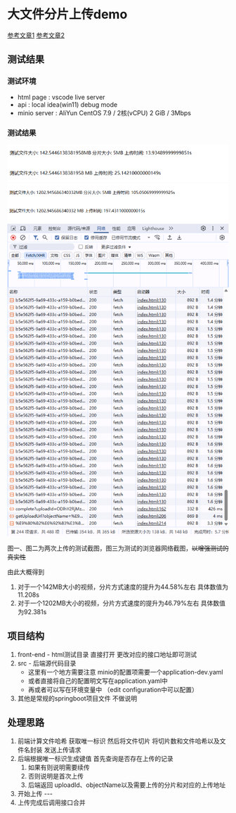 # 大文件分片上传demo

[参考文章1](https://juejin.cn/post/7213275960900632632)
[参考文章2](https://juejin.cn/post/7039554714077233189)

## 测试结果

### 测试环境

- html page : vscode live server
- api : local idea(win11) debug mode
- minio server : AliYun CentOS 7.9 / 2核(vCPU) 2 GiB / 3Mbps

### 测试结果

<img src="./assets/test1.png" alt="测试结果1">
<img src="./assets/test2.png" alt="测试结果2">
<img src="./assets/chunks.png" alt="网络情况">

图一、图二为两次上传的测试截图，图三为测试的浏览器网络截图，~~以增强测试的真实性~~

由此大概得到
1. 对于一个142MB大小的视频，分片方式速度的提升为44.58%左右 具体数值为11.208s
2. 对于一个1202MB大小的视频，分片方式速度的提升为46.79%左右 具体数值为92.381s

## 项目结构

1. front-end - html测试目录 直接打开 更改对应的接口地址即可测试
2. src - 后端源代码目录
   - 这里有一个地方需要注意 minio的配置项需要一个application-dev.yaml
   - 或者直接将自己的配置明文写在application.yaml中
   - 再或者可以写在环境变量中 （edit configuration中可以配置）
3. 其他是常规的springboot项目文件 不做说明

## 处理思路

1. 前端计算文件哈希 获取唯一标识 然后将文件切片 将切片数和文件哈希以及文件名封装 发送上传请求
2. 后端根据唯一标识生成键值 首先查询是否存在上传的记录
   1. 如果有则说明需要续传
   2. 否则说明是首次上传
   3. 后端返回 uploadId、objectName以及需要上传的分片和对应的上传地址
3. 开始上传 ---
4. 上传完成后调用接口合并
